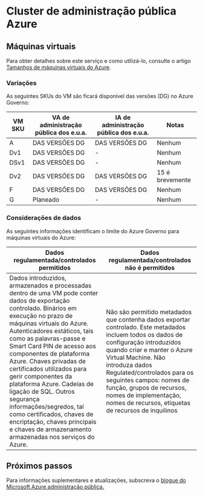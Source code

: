<properties
    pageTitle="Documentação do Azure administração pública | Microsoft Azure"
    description="Este procedimento fornece uma comparision das funcionalidades e orientações sobre como desenvolver aplicações para administração pública do Azure"
    services="Azure-Government"
    cloud="gov" 
    documentationCenter=""
    authors="ryansoc"
    manager="zakramer"
    editor=""/>

<tags
    ms.service="multiple"
    ms.devlang="na"
    ms.topic="article"
    ms.tgt_pltfrm="na"
    ms.workload="azure-government"
    ms.date="09/29/2016"
    ms.author="ryansoc"/>


#  <a name="azure-government-compute"></a>Cluster de administração pública Azure

##  <a name="virtual-machines"></a>Máquinas virtuais

Para obter detalhes sobre este serviço e como utilizá-lo, consulte o artigo [Tamanhos de máquinas virtuais do Azure](../virtual-machines/virtual-machines-windows-sizes.md).

### <a name="variations"></a>Variações

As seguintes SKUs do VM são ficará disponível das versões (DG) no Azure Governo:

VM SKU|VA de administração pública dos e.u.a.|IA de administração pública dos e.u.a.|Notas
---|---|---|---
A|DAS VERSÕES DG|DAS VERSÕES DG|Nenhum
Dv1|DAS VERSÕES DG|-|Nenhum
DSv1|DAS VERSÕES DG|-|Nenhum
Dv2|DAS VERSÕES DG|DAS VERSÕES DG|15 é brevemente
F|DAS VERSÕES DG|DAS VERSÕES DG|Nenhum
G|Planeado|-|Nenhum

###  <a name="data-considerations"></a>Considerações de dados

As seguintes informações identificam o limite do Azure Governo para máquinas virtuais do Azure:

| Dados regulamentada/controlados permitidos | Dados regulamentada/controlados não é permitidos |
|--------------------------------------------------------------------------------------|-----------------------------------------------------------------------------------------------------------------------------------------------------------------------------------------------------------------------------------------------------------------------------------------------------------------|
| Dados introduzidos, armazenados e processadas dentro de uma VM pode conter dados de exportação controlado. Binários em execução no prazo de máquinas virtuais do Azure. Autenticadores estáticos, tais como as palavras-passe e Smart Card PIN de acesso aos componentes de plataforma Azure. Chaves privadas de certificados utilizados para gerir componentes da plataforma Azure. Cadeias de ligação de SQL.  Outros segurança informações/segredos, tal como certificados, chaves de encriptação, chaves principais e chaves de armazenamento armazenadas nos serviços do Azure.  | Não são permitido metadados que contenha dados exportar controlado. Este metadados incluem todos os dados de configuração introduzidos quando criar e manter o Azure Virtual Machine.  Não introduza dados Regulated/controlados para os seguintes campos: nomes de função, grupos de recursos, nomes de implementação, nomes de recursos, etiquetas de recursos de inquilinos  

## <a name="next-steps"></a>Próximos passos

Para informações suplementares e atualizações, subscreva o <a href="https://blogs.msdn.microsoft.com/azuregov/">blogue do Microsoft Azure administração pública.</a>
